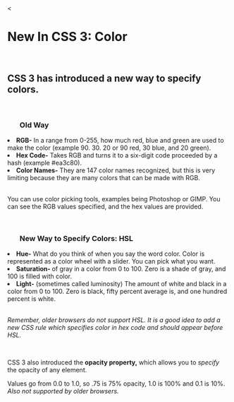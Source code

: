 
<html>
  <head>
    <meta charset="utf-8">
    <meta name="viewport" content="width=device-width">
    <
  </head>
  <body>

<h1>New In CSS 3: Color</h1>  
<br> 

<h2>CSS 3 has introduced a new way to specify colors.</h2>
<br> 
<h3> <ol> Old Way </ol> </h3>
<li> <strong> RGB-</strong> In a range from 0-255, how much red, blue and green are used to make the color (example 90. 30. 20 or 90 red, 30 blue, and 20 green).</li>
<li> <strong> Hex Code-</strong> Takes RGB and turns it to a six-digit code proceeded by a hash (example #ea3c80).</li>
<li> <strong>Color Names-</strong> They are 147 color names recognized, but this is very limiting because they are many colors that can be made with RGB.</li>
<br> 
<p> You can use color picking tools, examples being Photoshop or GIMP. You can see the RGB values specified, and the hex values are provided.</p> 
<br> 


<h3> <ul>New Way to Specify Colors: HSL </ul> </h3>

<li> <strong>Hue-</strong> What do you think of when you say the word color. Color is represented as a color wheel with a slider. You can pick what you want. </li>

<li> <strong>Saturation- </strong> of gray in a color from 0 to 100. Zero is a shade of gray, and 100 is filled with color.</li>

<li> <strong>Light-</strong> (sometimes called luminosity) The amount of white and black in a color from 0 to 100. Zero is black, fifty percent average is, and one hundred percent is white.</li> 
</ul>
<br> 
<p> <em>Remember, older browsers do not support HSL. It is a good idea to add a new CSS rule which specifies color in hex code and should appear before HSL.</em> </p>
<br> 

<p>CSS 3 also introduced the <strong> opacity property,</strong> which allows you to <em>specify</em> the opacity of any element.</p> 
<p>Values go from 0.0 to 1.0, so .75 is 75% opacity, 1.0 is 100% and 0.1 is 10%. <em>Also not supported by older browsers.</em></p>

 </body>

</html>
